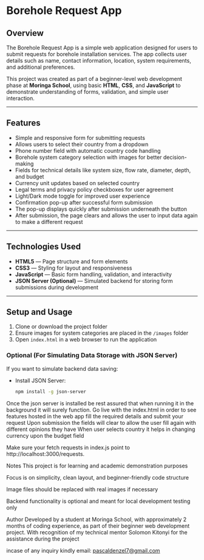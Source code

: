 # Borehole Request App

## Overview

The Borehole Request App is a simple web application designed for users to submit requests for borehole installation services. The app collects user details such as name, contact information, location, system requirements, and additional preferences.

This project was created as part of a beginner-level web development phase at **Moringa School**, using basic **HTML**, **CSS**, and **JavaScript** to demonstrate understanding of forms, validation, and simple user interaction.

---

## Features

- Simple and responsive form for submitting requests
- Allows users to select their country from a dropdown
- Phone number field with automatic country code handling
- Borehole system category selection with images for better decision-making
- Fields for technical details like system size, flow rate, diameter, depth, and budget
- Currency unit updates based on selected country
- Legal terms and privacy policy checkboxes for user agreement
- Light/Dark mode toggle for improved user experience
- Confirmation pop-up after successful form submission
- The pop-up displays quickly after submission underneath the button
- After submission, the page clears and allows the user to input data again to make a different request

---

## Technologies Used

- **HTML5** — Page structure and form elements
- **CSS3** — Styling for layout and responsiveness
- **JavaScript** — Basic form handling, validation, and interactivity
- **JSON Server (Optional)** — Simulated backend for storing form submissions during development

---

## Setup and Usage

1. Clone or download the project folder
2. Ensure images for system categories are placed in the `/images` folder
3. Open `index.html` in a web browser to run the application

### Optional (For Simulating Data Storage with JSON Server)

If you want to simulate backend data saving:

- Install JSON Server:
  ```bash
  npm install -g json-server
Once the json server is installed be rest assured that when running it in the background it will surely function.
Go live with the index.html in order to see features hosted in the web app
fill the required details and submit your request
Upon submission the fields will clear to allow the user fill again with different opinions they have
When user selects country it helps in changing currency upon the budget field 

Make sure your fetch requests in index.js point to http://localhost:3000/requests.

Notes
This project is for learning and academic demonstration purposes

Focus is on simplicity, clean layout, and beginner-friendly code structure

Image files should be replaced with real images if necessary

Backend functionality is optional and meant for local development testing only

Author
Developed by a student at Moringa School, with approximately 2 months of coding experience, as part of their beginner web development project.
With recognition of my technical mentor Solomon Kitonyi for the assistance during the project

incase of any inquiry kindly email: pascaldenzel7@gmail.com

